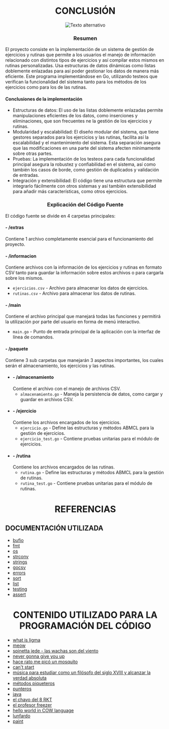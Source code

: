 <h1 align="center">CONCLUSIÓN</h1>

<p align="center">
  <img src="Extras\duck.gif" alt="Texto alternativo">
</p>

<!-- <p align="center">
  <img src="https://i.kym-cdn.com/photos/images/newsfeed/002/805/512/39d.jpg" alt="Texto alternativo">
</p>*/ -->

<h3 align="center">Resumen</h2>

El proyecto consiste en la implementación de un sistema de gestión de ejercicios y rutinas que permite a los usuarios el manejo de información relacionado con distintos tipos de ejercicios y así compilar estos mismos en rutinas personalizadas. Usa estructuras de datos dinámicas como listas doblemente enlazadas para así poder gestionar los datos de manera más eficiente. Este programa implementándose en Go, utilizando testeos que verifican la funcionalidad del sistema tanto para los métodos de los ejercicios como para los de las rutinas.

<h4>Conclusiones de la implementación</h4>

- Estructuras de datos: El uso de las listas doblemente enlazadas permite manipulaciones eficientes de los datos, como inserciones y eliminaciones, que son frecuentes ne la gestión de los ejercicios y rutinas.
- Modularidad y escalabilidad: El diseño modular del sistema, que tiene gestores separados para los ejercicios y las rutinas, facilita así la escalabilidad y el mantenimiento del sistema. Esta separación asegura que las modificaciones en una parte del sistema afecten mínimamente sobre otras partes.
- Pruebas: La implementación de los testeos para cada funcionalidad principal asegura la robustez y confiabilidad en el sistema, así como también los casos de borde, como gestión de duplicados y validación de entradas.
- Integración y extensibilidad: El código tiene una estructura que permite integrarlo fácilmente con otros sistemas y así también extensibilidad para añadir más características, como otros ejercicios.

<h3 align="center">Explicación del Código Fuente</h2>

El código fuente se divide en 4 carpetas principales:

<h4>- /extras</h4>

Contiene 1 archivo completamente esencial para el funcionamiento del proyecto.

<h4>- /informacion</h4>

Contiene archivos con la información de los ejercicios y rutinas en formato CSV tanto para guardar la información sobre estos archivos o para cargarla sobre los mismos.

  - `ejercicios.csv` - Archivo para almacenar los datos de ejercicios.
  - `rutinas.csv` - Archivo para almacenar los datos de rutinas.

<h4>- /main</h4>

Contiene el archivo principal que manejará todas las funciones y permitirá la utilización por parte del usuario en forma de menú interactivo.

  - `main.go` - Punto de entrada principal de la aplicación con la interfaz de línea de comandos.

<h4>- /paquete</h4>

Contiene 3 sub carpetas que manejarán 3 aspectos importantes, los cuales serán el almacenamiento, los ejercicios y las rutinas.

- <h4>- /almacenamiento</h4>
    Contiene el archivo con el manejo de archivos CSV.

    - `almacenamiento.go` - Maneja la persistencia de datos, como cargar y guardar en archivos CSV.
- <h4>- /ejercicio</h4>
    Contiene los archivos encargados de los ejercicios.

    - `ejercicio.go` - Define las estructuras y métodos ABMCL para la gestión de ejercicios.
    - `ejercicio_test.go` - Contiene pruebas unitarias para el módulo de ejercicios.
- <h4>- /rutina</h4>
    Contiene los archivos encargados de las rutinas.

    - `rutina.go` - Define las estructuras y métodos ABMCL para la gestión de rutinas.
    - `rutina_test.go` - Contiene pruebas unitarias para el módulo de rutinas.

<h1 align="center">REFERENCIAS</h1>

## DOCUMENTACIÓN UTILIZADA
- [bufio](https://pkg.go.dev/bufio)
- [fmt](https://pkg.go.dev/fmt)
- [os](https://pkg.go.dev/os)
- [strconv](https://pkg.go.dev/strconv)
- [strings](https://pkg.go.dev/strings)
- [gocsv](https://pkg.go.dev/github.com/gocarina/gocsv)
- [errors](https://pkg.go.dev/errors)
- [sort](https://pkg.go.dev/sort)
- [list](https://github.com/untref-ayp2/data-structures/tree/main/list)
- [testing](https://pkg.go.dev/testing)
- [assert](https://pkg.go.dev/github.com/stretchr/testify/assert)

<h1 align="center">CONTENIDO UTILIZADO PARA LA PROGRAMACIÓN DEL CÓDIGO</h1>

- [what is ligma](https://www.youtube.com/watch?v=R6e1_IlvmQs)
- [meow](https://www.youtube.com/watch?v=cwyTleTL06Y)
- [spinetta jede - las wachas son del viento](https://www.youtube.com/watch?v=jZB6io7G-no)
- [never gonna give you up](https://www.youtube.com/watch?v=dQw4w9WgXcQ)
- [hace rato me picó un mosquito](https://www.youtube.com/watch?v=wwBW8_yRJLM)
- [can't start](https://www.youtube.com/watch?v=_Nwn9ybsCRk)
- [música para estudiar como un filósofo del siglo XVIII y alcanzar la verdad absoluta](https://www.youtube.com/watch?v=1_0OOWfZZxw)
- [métodos piqueteros](https://www.youtube.com/watch?v=kbXQaP3Xoik)
- [punteros](https://youtu.be/qclZUQYZTzg)
- [java](https://youtu.be/XQtilPmhgUs)
- [el chavo del 8 RKT](https://youtu.be/sgyqafoCVcA)
- [el profesor freezer](https://youtu.be/MkW-T-AN70Q)
- [hello world in COW language](https://youtu.be/fLBMVl1zL8Q)
- [lunfardo](https://github.com/WhiteHeadbanger/Lunfardo)
- [paint](https://seoi.net/penint/)